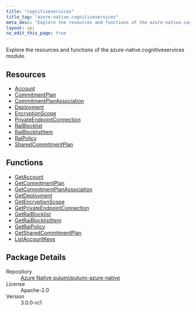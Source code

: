 ```yaml
---
title: "cognitiveservices"
title_tag: "azure-native.cognitiveservices"
meta_desc: "Explore the resources and functions of the azure-native.cognitiveservices module."
layout: api
no_edit_this_page: true
---
```


<!-- WARNING: this file was generated by Pulumi Docs Generator. -->
<!-- Do not edit by hand unless you're certain you know what you are doing! -->

Explore the resources and functions of the azure-native.cognitiveservices module.

<h2 id="resources">Resources</h2>
<ul class="api">
    <li><a href="account/" title="Account">Account</a></li>
    <li><a href="commitmentplan/" title="CommitmentPlan">CommitmentPlan</a></li>
    <li><a href="commitmentplanassociation/" title="CommitmentPlanAssociation">CommitmentPlanAssociation</a></li>
    <li><a href="deployment/" title="Deployment">Deployment</a></li>
    <li><a href="encryptionscope/" title="EncryptionScope">EncryptionScope</a></li>
    <li><a href="privateendpointconnection/" title="PrivateEndpointConnection">PrivateEndpointConnection</a></li>
    <li><a href="raiblocklist/" title="RaiBlocklist">RaiBlocklist</a></li>
    <li><a href="raiblocklistitem/" title="RaiBlocklistItem">RaiBlocklistItem</a></li>
    <li><a href="raipolicy/" title="RaiPolicy">RaiPolicy</a></li>
    <li><a href="sharedcommitmentplan/" title="SharedCommitmentPlan">SharedCommitmentPlan</a></li>
</ul>

<h2 id="functions">Functions</h2>
<ul class="api">
    <li><a href="getaccount/" title="GetAccount">GetAccount</a></li>
    <li><a href="getcommitmentplan/" title="GetCommitmentPlan">GetCommitmentPlan</a></li>
    <li><a href="getcommitmentplanassociation/" title="GetCommitmentPlanAssociation">GetCommitmentPlanAssociation</a></li>
    <li><a href="getdeployment/" title="GetDeployment">GetDeployment</a></li>
    <li><a href="getencryptionscope/" title="GetEncryptionScope">GetEncryptionScope</a></li>
    <li><a href="getprivateendpointconnection/" title="GetPrivateEndpointConnection">GetPrivateEndpointConnection</a></li>
    <li><a href="getraiblocklist/" title="GetRaiBlocklist">GetRaiBlocklist</a></li>
    <li><a href="getraiblocklistitem/" title="GetRaiBlocklistItem">GetRaiBlocklistItem</a></li>
    <li><a href="getraipolicy/" title="GetRaiPolicy">GetRaiPolicy</a></li>
    <li><a href="getsharedcommitmentplan/" title="GetSharedCommitmentPlan">GetSharedCommitmentPlan</a></li>
    <li><a href="listaccountkeys/" title="ListAccountKeys">ListAccountKeys</a></li>
</ul>

<h2 id="package-details">Package Details</h2>
<dl class="package-details">
	<dt>Repository</dt>
	<dd><a href="https://github.com/pulumi/pulumi-azure-native">Azure Native pulumi/pulumi-azure-native</a></dd>
	<dt>License</dt>
	<dd>Apache-2.0</dd>
	<dt>Version</dt>
	<dd>3.0.0-rc1</dd>
</dl>

